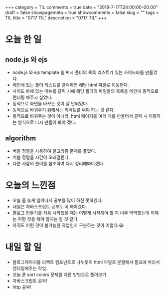 +++
category = TIL
comments = true
date = "2018-7-17T24:00:00-00:00"
draft = false
showpagemeta = true
showcomments = false
slug = ""
tags = TIL
title = "0717 TIL"
description = "0717 TIL"
+++

# 오늘 한 일

## node.js 와 ejs

- node.js 와 ejs template 을 써서 폴더의 목록 리스트가 있는 사이드바를 만들었다.
- 메인에 있는 폴더 리스트를 클릭하면 해당 html 파일로 이동한다.
- 사이드 바에 있는 메뉴를 클릭 시에 해당 폴더의 파일들의 목록을 메인에 동적으로 렌더링 해주고 싶었다.
- 동적으로 화면을 바꾸는 것이 잘 안되었다.
- 동적으로 바꿔주기 위해서는 리액트를 써야 하는 것 같다.
- 동적으로 바꿔주는 것이 아니라, html 페이지를 여러 개를 만들어서 클릭 시 이동하는 방식으로 다시 만들어 봐야 겠다.

## algorithm

- 버블 정렬을 사용하여 알고리즘 문제를 풀었다.
- 버블 정렬을 시간이 오래걸린다.
- 다른 사람의 풀이를 참조하여 다시 정리해봐야겠다.

# 오늘의 느낀점

- 오늘 좀 늦게 일어나서 공부를 많이 하진 못하였다.
- 내일은 자바스크립트 공부도 꼭 해야겠다.
- 블로그 만들기를 처음 시작했을 때는 어떻게 시작해야 할 지 너무 막막했는데 이제는 어떤 것을 해야 할지는 알 것 같다.
- 아직도 어떤 것이 불가능한 작업인지 구분하는 것이 어렵다.😭

# 내일 할 일

- 블로그페이지를 리액트 컴포넌트로 나누듯이 html 파일로 분할해서 필요에 따라서 렌더링해주는 작업.
- 오늘 푼 sort colors 문제를 다른 방법으로 풀어보기.
- 자바스크립트 공부!
- http 공부!
